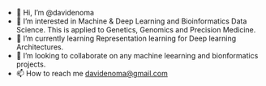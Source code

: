 - 👋 Hi, I’m @davidenoma
- 👀 I’m interested in Machine & Deep Learning and Bioinformatics Data Science. This is applied to Genetics, Genomics and Precision Medicine.
- 🌱 I’m currently learning Representation learning for Deep learning Architectures.
- 💞️ I’m looking to collaborate on any machine leearning and bionformatics projects.
- 📫 How to reach me davidenoma@gmail.com

<!---
davidenoma/davidenoma is a ✨ special ✨ repository because its `README.md` (this file) appears on your GitHub profile.
You can click the Preview link to take a look at your changes.
--->
